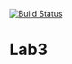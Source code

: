 [![Build Status](https://www.travis-ci.org/bloodreina5/Lab3.svg?branch=main)](https://www.travis-ci.org/bloodreina5/Lab3)

# Lab3